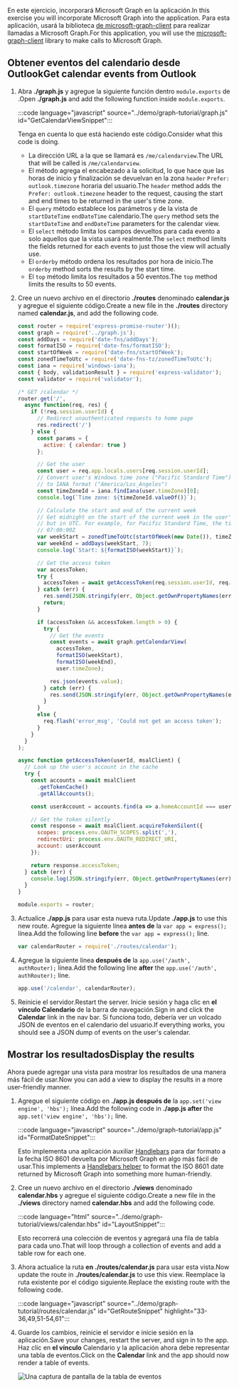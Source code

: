 <!-- markdownlint-disable MD002 MD041 -->

<span data-ttu-id="45c83-101">En este ejercicio, incorporará Microsoft Graph en la aplicación.</span><span class="sxs-lookup"><span data-stu-id="45c83-101">In this exercise you will incorporate Microsoft Graph into the application.</span></span> <span data-ttu-id="45c83-102">Para esta aplicación, usará la biblioteca [de microsoft-graph-client](https://github.com/microsoftgraph/msgraph-sdk-javascript) para realizar llamadas a Microsoft Graph.</span><span class="sxs-lookup"><span data-stu-id="45c83-102">For this application, you will use the [microsoft-graph-client](https://github.com/microsoftgraph/msgraph-sdk-javascript) library to make calls to Microsoft Graph.</span></span>

## <a name="get-calendar-events-from-outlook"></a><span data-ttu-id="45c83-103">Obtener eventos del calendario desde Outlook</span><span class="sxs-lookup"><span data-stu-id="45c83-103">Get calendar events from Outlook</span></span>

1. <span data-ttu-id="45c83-104">Abra **./graph.js** y agregue la siguiente función dentro `module.exports` de .</span><span class="sxs-lookup"><span data-stu-id="45c83-104">Open **./graph.js** and add the following function inside `module.exports`.</span></span>

    :::code language="javascript" source="../demo/graph-tutorial/graph.js" id="GetCalendarViewSnippet":::

    <span data-ttu-id="45c83-105">Tenga en cuenta lo que está haciendo este código.</span><span class="sxs-lookup"><span data-stu-id="45c83-105">Consider what this code is doing.</span></span>

    - <span data-ttu-id="45c83-106">La dirección URL a la que se llamará es `/me/calendarview`.</span><span class="sxs-lookup"><span data-stu-id="45c83-106">The URL that will be called is `/me/calendarview`.</span></span>
    - <span data-ttu-id="45c83-107">El método agrega el encabezado a la solicitud, lo que hace que las horas de inicio y finalización se devuelvan en la zona `header` `Prefer: outlook.timezone` horaria del usuario.</span><span class="sxs-lookup"><span data-stu-id="45c83-107">The `header` method adds the `Prefer: outlook.timezone` header to the request, causing the start and end times to be returned in the user's time zone.</span></span>
    - <span data-ttu-id="45c83-108">El `query` método establece los parámetros y de la vista de `startDateTime` `endDateTime` calendario.</span><span class="sxs-lookup"><span data-stu-id="45c83-108">The `query` method sets the `startDateTime` and `endDateTime` parameters for the calendar view.</span></span>
    - <span data-ttu-id="45c83-109">El `select` método limita los campos devueltos para cada evento a solo aquellos que la vista usará realmente.</span><span class="sxs-lookup"><span data-stu-id="45c83-109">The `select` method limits the fields returned for each events to just those the view will actually use.</span></span>
    - <span data-ttu-id="45c83-110">El `orderby` método ordena los resultados por hora de inicio.</span><span class="sxs-lookup"><span data-stu-id="45c83-110">The `orderby` method sorts the results by the start time.</span></span>
    - <span data-ttu-id="45c83-111">El `top` método limita los resultados a 50 eventos.</span><span class="sxs-lookup"><span data-stu-id="45c83-111">The `top` method limits the results to 50 events.</span></span>

1. <span data-ttu-id="45c83-112">Cree un nuevo archivo en el directorio **./routes** denominado **calendar.js** y agregue el siguiente código.</span><span class="sxs-lookup"><span data-stu-id="45c83-112">Create a new file in the **./routes** directory named **calendar.js**, and add the following code.</span></span>

    ```javascript
    const router = require('express-promise-router')();
    const graph = require('../graph.js');
    const addDays = require('date-fns/addDays');
    const formatISO = require('date-fns/formatISO');
    const startOfWeek = require('date-fns/startOfWeek');
    const zonedTimeToUtc = require('date-fns-tz/zonedTimeToUtc');
    const iana = require('windows-iana');
    const { body, validationResult } = require('express-validator');
    const validator = require('validator');

    /* GET /calendar */
    router.get('/',
      async function(req, res) {
        if (!req.session.userId) {
          // Redirect unauthenticated requests to home page
          res.redirect('/')
        } else {
          const params = {
            active: { calendar: true }
          };

          // Get the user
          const user = req.app.locals.users[req.session.userId];
          // Convert user's Windows time zone ("Pacific Standard Time")
          // to IANA format ("America/Los_Angeles")
          const timeZoneId = iana.findIana(user.timeZone)[0];
          console.log(`Time zone: ${timeZoneId.valueOf()}`);

          // Calculate the start and end of the current week
          // Get midnight on the start of the current week in the user's timezone,
          // but in UTC. For example, for Pacific Standard Time, the time value would be
          // 07:00:00Z
          var weekStart = zonedTimeToUtc(startOfWeek(new Date()), timeZoneId.valueOf());
          var weekEnd = addDays(weekStart, 7);
          console.log(`Start: ${formatISO(weekStart)}`);

          // Get the access token
          var accessToken;
          try {
            accessToken = await getAccessToken(req.session.userId, req.app.locals.msalClient);
          } catch (err) {
            res.send(JSON.stringify(err, Object.getOwnPropertyNames(err)));
            return;
          }

          if (accessToken && accessToken.length > 0) {
            try {
              // Get the events
              const events = await graph.getCalendarView(
                accessToken,
                formatISO(weekStart),
                formatISO(weekEnd),
                user.timeZone);

              res.json(events.value);
            } catch (err) {
              res.send(JSON.stringify(err, Object.getOwnPropertyNames(err)));
            }
          }
          else {
            req.flash('error_msg', 'Could not get an access token');
          }
        }
      }
    );

    async function getAccessToken(userId, msalClient) {
      // Look up the user's account in the cache
      try {
        const accounts = await msalClient
          .getTokenCache()
          .getAllAccounts();

        const userAccount = accounts.find(a => a.homeAccountId === userId);

        // Get the token silently
        const response = await msalClient.acquireTokenSilent({
          scopes: process.env.OAUTH_SCOPES.split(','),
          redirectUri: process.env.OAUTH_REDIRECT_URI,
          account: userAccount
        });

        return response.accessToken;
      } catch (err) {
        console.log(JSON.stringify(err, Object.getOwnPropertyNames(err)));
      }
    }

    module.exports = router;
    ```

1. <span data-ttu-id="45c83-113">Actualice **./app.js** para usar esta nueva ruta.</span><span class="sxs-lookup"><span data-stu-id="45c83-113">Update **./app.js** to use this new route.</span></span> <span data-ttu-id="45c83-114">Agregue la siguiente línea **antes de** la `var app = express();` línea.</span><span class="sxs-lookup"><span data-stu-id="45c83-114">Add the following line **before** the `var app = express();` line.</span></span>

    ```javascript
    var calendarRouter = require('./routes/calendar');
    ```

1. <span data-ttu-id="45c83-115">Agregue la siguiente línea **después de** la `app.use('/auth', authRouter);` línea.</span><span class="sxs-lookup"><span data-stu-id="45c83-115">Add the following line **after** the `app.use('/auth', authRouter);` line.</span></span>

    ```javascript
    app.use('/calendar', calendarRouter);
    ```

1. <span data-ttu-id="45c83-116">Reinicie el servidor.</span><span class="sxs-lookup"><span data-stu-id="45c83-116">Restart the server.</span></span> <span data-ttu-id="45c83-117">Inicie sesión y haga clic en **el vínculo Calendario** de la barra de navegación.</span><span class="sxs-lookup"><span data-stu-id="45c83-117">Sign in and click the **Calendar** link in the nav bar.</span></span> <span data-ttu-id="45c83-118">Si funciona todo, debería ver un volcado JSON de eventos en el calendario del usuario.</span><span class="sxs-lookup"><span data-stu-id="45c83-118">If everything works, you should see a JSON dump of events on the user's calendar.</span></span>

## <a name="display-the-results"></a><span data-ttu-id="45c83-119">Mostrar los resultados</span><span class="sxs-lookup"><span data-stu-id="45c83-119">Display the results</span></span>

<span data-ttu-id="45c83-120">Ahora puede agregar una vista para mostrar los resultados de una manera más fácil de usar.</span><span class="sxs-lookup"><span data-stu-id="45c83-120">Now you can add a view to display the results in a more user-friendly manner.</span></span>

1. <span data-ttu-id="45c83-121">Agregue el siguiente código en **./app.js después de** la `app.set('view engine', 'hbs');` línea.</span><span class="sxs-lookup"><span data-stu-id="45c83-121">Add the following code in **./app.js after** the `app.set('view engine', 'hbs');` line.</span></span>

    :::code language="javascript" source="../demo/graph-tutorial/app.js" id="FormatDateSnippet":::

    <span data-ttu-id="45c83-122">Esto implementa una aplicación auxiliar [Handlebars](http://handlebarsjs.com/#helpers) para dar formato a la fecha ISO 8601 devuelta por Microsoft Graph en algo más fácil de usar.</span><span class="sxs-lookup"><span data-stu-id="45c83-122">This implements a [Handlebars helper](http://handlebarsjs.com/#helpers) to format the ISO 8601 date returned by Microsoft Graph into something more human-friendly.</span></span>

1. <span data-ttu-id="45c83-123">Cree un nuevo archivo en el directorio **./views** denominado **calendar.hbs** y agregue el siguiente código.</span><span class="sxs-lookup"><span data-stu-id="45c83-123">Create a new file in the **./views** directory named **calendar.hbs** and add the following code.</span></span>

    :::code language="html" source="../demo/graph-tutorial/views/calendar.hbs" id="LayoutSnippet":::

    <span data-ttu-id="45c83-124">Esto recorrerá una colección de eventos y agregará una fila de tabla para cada uno.</span><span class="sxs-lookup"><span data-stu-id="45c83-124">That will loop through a collection of events and add a table row for each one.</span></span>

1. <span data-ttu-id="45c83-125">Ahora actualice la ruta **en ./routes/calendar.js** para usar esta vista.</span><span class="sxs-lookup"><span data-stu-id="45c83-125">Now update the route in **./routes/calendar.js** to use this view.</span></span> <span data-ttu-id="45c83-126">Reemplace la ruta existente por el código siguiente.</span><span class="sxs-lookup"><span data-stu-id="45c83-126">Replace the existing route with the following code.</span></span>

    :::code language="javascript" source="../demo/graph-tutorial/routes/calendar.js" id="GetRouteSnippet" highlight="33-36,49,51-54,61":::

1. <span data-ttu-id="45c83-127">Guarde los cambios, reinicie el servidor e inicie sesión en la aplicación.</span><span class="sxs-lookup"><span data-stu-id="45c83-127">Save your changes, restart the server, and sign in to the app.</span></span> <span data-ttu-id="45c83-128">Haz clic en **el vínculo** Calendario y la aplicación ahora debe representar una tabla de eventos.</span><span class="sxs-lookup"><span data-stu-id="45c83-128">Click on the **Calendar** link and the app should now render a table of events.</span></span>

    ![Una captura de pantalla de la tabla de eventos](./images/add-msgraph-01.png)
